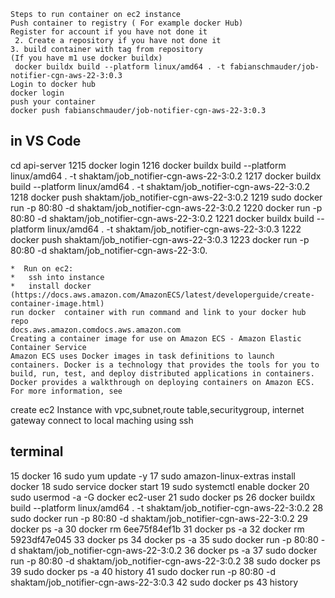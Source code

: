 ```
Steps to run container on ec2 instance
Push container to registry ( For example docker Hub)
Register for account if you have not done it
 2. Create a repository if you have not done it
3. build container with tag from repository
(If you have m1 use docker buildx)
 docker buildx build --platform linux/amd64 . -t fabianschmauder/job-notifier-cgn-aws-22-3:0.3
Login to docker hub
docker login
push your container
docker push fabianschmauder/job-notifier-cgn-aws-22-3:0.3

```

## in VS Code
cd api-server
 1215  docker login
 1216  docker buildx build --platform linux/amd64 . -t shaktam/job_notifier-cgn-aws-22-3:0.2
 1217  docker buildx build --platform linux/amd64 . -t shaktam/job_notifier-cgn-aws-22-3:0.2
 1218  docker push shaktam/job_notifier-cgn-aws-22-3:0.2
 1219  sudo docker run -p 80:80 -d shaktam/job_notifier-cgn-aws-22-3:0.2
 1220  docker run -p 80:80 -d shaktam/job_notifier-cgn-aws-22-3:0.2
 1221  docker buildx build --platform linux/amd64 . -t shaktam/job_notifier-cgn-aws-22-3:0.3
 1222  docker push shaktam/job_notifier-cgn-aws-22-3:0.3
 1223  docker run -p 80:80 -d shaktam/job_notifier-cgn-aws-22-3:0.
 

 ```
 *  Run on ec2:
*   ssh into instance
*   install docker (https://docs.aws.amazon.com/AmazonECS/latest/developerguide/create-container-image.html)
run docker  container with run command and link to your docker hub repo
docs.aws.amazon.comdocs.aws.amazon.com
Creating a container image for use on Amazon ECS - Amazon Elastic Container Service
Amazon ECS uses Docker images in task definitions to launch containers. Docker is a technology that provides the tools for you to build, run, test, and deploy distributed applications in containers. Docker provides a walkthrough on deploying containers on Amazon ECS. For more information, see
```

create ec2 Instance with vpc,subnet,route table,securitygroup, internet gateway
connect to local maching using ssh
## terminal 

   15  docker
   16  sudo yum update -y
   17  sudo amazon-linux-extras install docker
   18  sudo service docker start
   19  sudo systemctl enable docker
   20  sudo usermod -a -G docker ec2-user
   21  sudo docker ps
   26  docker buildx build --platform linux/amd64 . -t shaktam/job_notifier-cgn-aws-22-3:0.2
   28  sudo docker run -p 80:80 -d shaktam/job_notifier-cgn-aws-22-3:0.2
   29  docker ps -a
   30  docker rm 6ee75f84ef1b
   31  docker ps -a
   32  docker rm 5923df47e045
   33  docker ps
   34  docker ps -a
   35  sudo docker run -p 80:80 -d shaktam/job_notifier-cgn-aws-22-3:0.2
   36  docker ps -a
   37  sudo docker run -p 80:80 -d shaktam/job_notifier-cgn-aws-22-3:0.2
   38  sudo docker ps
   39  sudo docker ps -a
   40  history
   41  sudo docker run -p 80:80 -d shaktam/job_notifier-cgn-aws-22-3:0.3
   42  sudo docker ps
   43  history

 